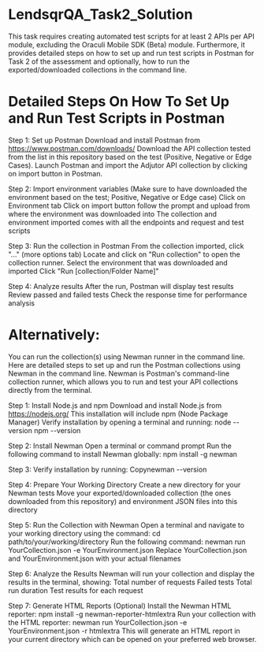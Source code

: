 # LendsqrQA_Task2_Solution
This task requires creating automated test scripts for at least 2 APIs per API module, excluding the Oraculi Mobile SDK (Beta) module. Furthermore, it provides detailed steps on how to set up and run test scripts in Postman for Task 2 of the assessment and optionally, how to run the exported/downloaded collections in the command line.

# Detailed Steps On How To Set Up and Run Test Scripts in Postman

Step 1: Set up Postman
Download and install Postman from https://www.postman.com/downloads/
Download the API collection tested from the list in this repository based on the test (Positive, Negative or Edge Cases).
Launch Postman and import the Adjutor API collection by clicking on import button in Postman. 

Step 2: Import environment variables (Make sure to have downloaded the environment based on the test; Positive, Negative or Edge case)
Click on Environment tab
Click on import button follow the prompt and upload from where the environment was downloaded into
The collection and environment imported comes with all the endpoints and request and test scripts

Step 3: Run the collection in Postman
From the collection imported, click "..." (more options tab)
Locate and click on "Run collection" to open the collection runner.
Select the environment that was downloaded and imported
Click "Run [collection/Folder Name]"

Step 4: Analyze results
After the run, Postman will display test results
Review passed and failed tests
Check the response time for performance analysis

# Alternatively:
You can run the collection(s) using Newman runner in the command line.
Here are detailed steps to set up and run the Postman collections using Newman in the command line. 
Newman is Postman's command-line collection runner, which allows you to run and test your API collections directly from the terminal.

Step 1: Install Node.js and npm
Download and install Node.js from https://nodejs.org/
This installation will include npm (Node Package Manager)
Verify installation by opening a terminal and running:
node --version
npm --version

Step 2: Install Newman
Open a terminal or command prompt
Run the following command to install Newman globally:
npm install -g newman

Step 3: Verify installation by running:
Copynewman --version

Step 4: Prepare Your Working Directory
Create a new directory for your Newman tests
Move your exported/downloaded collection (the ones downloaded from this repository) and environment JSON files into this directory

Step 5: Run the Collection with Newman
Open a terminal and navigate to your working directory using the command: cd path/to/your/working/directory
Run the following command:
newman run YourCollection.json -e YourEnvironment.json
Replace YourCollection.json and YourEnvironment.json with your actual filenames

Step 6: Analyze the Results
Newman will run your collection and display the results in the terminal, showing:
Total number of requests
Failed tests
Total run duration
Test results for each request

Step 7: Generate HTML Reports (Optional)
Install the Newman HTML reporter:
npm install -g newman-reporter-htmlextra
Run your collection with the HTML reporter:
newman run YourCollection.json -e YourEnvironment.json -r htmlextra
This will generate an HTML report in your current directory which can be opened on your preferred web browser.




